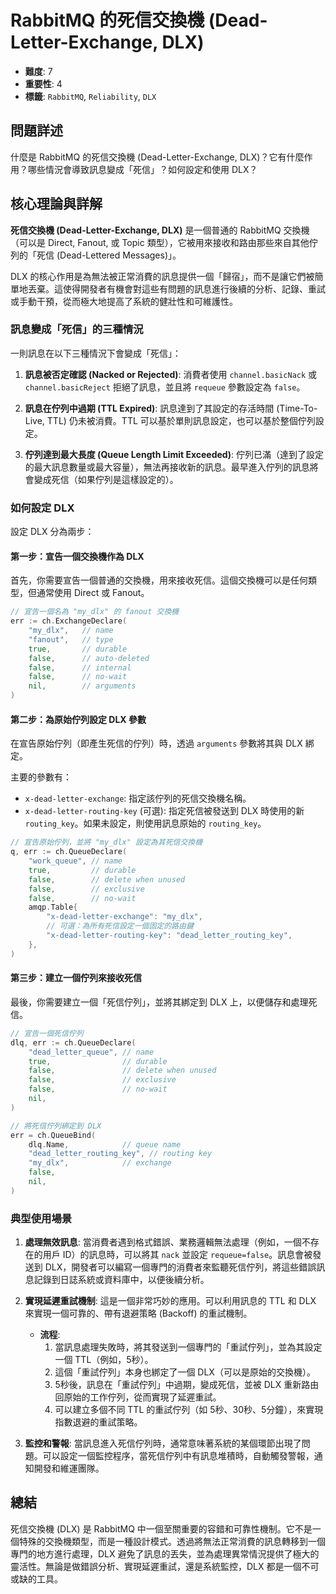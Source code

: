 # RabbitMQ 的死信交換機 (Dead-Letter-Exchange, DLX)

- **難度**: 7
- **重要性**: 4
- **標籤**: `RabbitMQ`, `Reliability`, `DLX`

## 問題詳述

什麼是 RabbitMQ 的死信交換機 (Dead-Letter-Exchange, DLX)？它有什麼作用？哪些情況會導致訊息變成「死信」？如何設定和使用 DLX？

## 核心理論與詳解

**死信交換機 (Dead-Letter-Exchange, DLX)** 是一個普通的 RabbitMQ 交換機（可以是 Direct, Fanout, 或 Topic 類型），它被用來接收和路由那些來自其他佇列的「死信 (Dead-Lettered Messages)」。

DLX 的核心作用是為無法被正常消費的訊息提供一個「歸宿」，而不是讓它們被簡單地丟棄。這使得開發者有機會對這些有問題的訊息進行後續的分析、記錄、重試或手動干預，從而極大地提高了系統的健壯性和可維護性。

### 訊息變成「死信」的三種情況

一則訊息在以下三種情況下會變成「死信」：

1. **訊息被否定確認 (Nacked or Rejected)**:
    消費者使用 `channel.basicNack` 或 `channel.basicReject` 拒絕了訊息，並且將 `requeue` 參數設定為 `false`。

2. **訊息在佇列中過期 (TTL Expired)**:
    訊息達到了其設定的存活時間 (Time-To-Live, TTL) 仍未被消費。TTL 可以基於單則訊息設定，也可以基於整個佇列設定。

3. **佇列達到最大長度 (Queue Length Limit Exceeded)**:
    佇列已滿（達到了設定的最大訊息數量或最大容量），無法再接收新的訊息。最早進入佇列的訊息將會變成死信（如果佇列是這樣設定的）。

### 如何設定 DLX

設定 DLX 分為兩步：

#### 第一步：宣告一個交換機作為 DLX

首先，你需要宣告一個普通的交換機，用來接收死信。這個交換機可以是任何類型，但通常使用 Direct 或 Fanout。

```go
// 宣告一個名為 "my_dlx" 的 fanout 交換機
err := ch.ExchangeDeclare(
    "my_dlx",   // name
    "fanout",   // type
    true,       // durable
    false,      // auto-deleted
    false,      // internal
    false,      // no-wait
    nil,        // arguments
)
```

#### 第二步：為原始佇列設定 DLX 參數

在宣告原始佇列（即產生死信的佇列）時，透過 `arguments` 參數將其與 DLX 綁定。

主要的參數有：

- `x-dead-letter-exchange`: 指定該佇列的死信交換機名稱。
- `x-dead-letter-routing-key` (可選): 指定死信被發送到 DLX 時使用的新 `routing_key`。如果未設定，則使用訊息原始的 `routing_key`。

```go
// 宣告原始佇列，並將 "my_dlx" 設定為其死信交換機
q, err := ch.QueueDeclare(
    "work_queue", // name
    true,         // durable
    false,        // delete when unused
    false,        // exclusive
    false,        // no-wait
    amqp.Table{
        "x-dead-letter-exchange": "my_dlx",
        // 可選：為所有死信設定一個固定的路由鍵
        "x-dead-letter-routing-key": "dead_letter_routing_key",
    },
)
```

#### 第三步：建立一個佇列來接收死信

最後，你需要建立一個「死信佇列」，並將其綁定到 DLX 上，以便儲存和處理死信。

```go
// 宣告一個死信佇列
dlq, err := ch.QueueDeclare(
    "dead_letter_queue", // name
    true,                // durable
    false,               // delete when unused
    false,               // exclusive
    false,               // no-wait
    nil,
)

// 將死信佇列綁定到 DLX
err = ch.QueueBind(
    dlq.Name,            // queue name
    "dead_letter_routing_key", // routing key
    "my_dlx",            // exchange
    false,
    nil,
)
```

### 典型使用場景

1. **處理無效訊息**:
    當消費者遇到格式錯誤、業務邏輯無法處理（例如，一個不存在的用戶 ID）的訊息時，可以將其 `nack` 並設定 `requeue=false`。訊息會被發送到 DLX，開發者可以編寫一個專門的消費者來監聽死信佇列，將這些錯誤訊息記錄到日誌系統或資料庫中，以便後續分析。

2. **實現延遲重試機制**:
    這是一個非常巧妙的應用。可以利用訊息的 TTL 和 DLX 來實現一個可靠的、帶有退避策略 (Backoff) 的重試機制。
    - **流程**:
      1. 當訊息處理失敗時，將其發送到一個專門的「重試佇列」，並為其設定一個 TTL（例如，5秒）。
      2. 這個「重試佇列」本身也綁定了一個 DLX（可以是原始的交換機）。
      3. 5秒後，訊息在「重試佇列」中過期，變成死信，並被 DLX 重新路由回原始的工作佇列，從而實現了延遲重試。
      4. 可以建立多個不同 TTL 的重試佇列（如 5秒、30秒、5分鐘），來實現指數退避的重試策略。

3. **監控和警報**:
    當訊息進入死信佇列時，通常意味著系統的某個環節出現了問題。可以設定一個監控程序，當死信佇列中有訊息堆積時，自動觸發警報，通知開發和維運團隊。

## 總結

死信交換機 (DLX) 是 RabbitMQ 中一個至關重要的容錯和可靠性機制。它不是一個特殊的交換機類型，而是一種設計模式。透過將無法正常消費的訊息轉移到一個專門的地方進行處理，DLX 避免了訊息的丟失，並為處理異常情況提供了極大的靈活性。無論是做錯誤分析、實現延遲重試，還是系統監控，DLX 都是一個不可或缺的工具。
